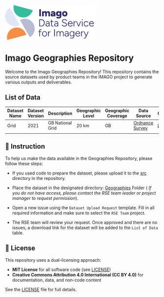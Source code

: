 
<img src="assets/Imago-logo.png" alt="Imago Logo" width="300"/>

# Imago Geographies Repository

Welcome to the Imago Geographies Repository!
This repository contains the source datasets used by product teams in the IMAGO project to generate various outputs and deliverables.

## List of Data

| Dataset Name  | Dataset Version | Description      | Geographic Level | Geographic Coverage  | Data Source                                                                                       | Code         | Download         |
|---------------|-----------------|------------------|-------------------|---------------------|---------------------------------------------------------------------------------------------------|--------------|------------------|
| Grid          |2021             | GB National Grid | 20 km             |GB                   | [Ordnance Survey](https://github.com/OrdnanceSurvey/OS-British-National-Grids?tab=readme-ov-file) |[Link](https://github.com/Imago-SDRUK/geographies/blob/main/src/GB.Grid.20km.py)      |[Link](https://theuniversityofliverpool.sharepoint.com/:u:/r/sites/imago-O365-Team/Shared%20Documents/01.%20Imago%20delivery%20(General)/09.%20Imago%20Data/Geographies/uk_20km_grid.gpkg.zip?csf=1&web=1&e=FBHhY5)          |
|               |                 |                  |                   |                     |                                                                                                   |              |                  |

## 📖 Instruction

To help us make the data available in the Geographies Repository, please follow these steps:

- If you used code to prepare the dataset, please upload it to the [src](https://github.com/Imago-SDRUK/geographies/tree/main/src) directory in the repository.
- Place the dataset in the designated directory: [Geographies](https://theuniversityofliverpool.sharepoint.com/:f:/r/sites/imago-O365-Team/Shared%20Documents/01.%20Imago%20delivery%20(General)/09.%20Imago%20Data/Geographies?csf=1&web=1&e=hFFyxs) Folder ( _If you do not have access, please contact the RSE team leader or project manager to request permission_).

- Open a new issue using the `Dataset Upload Request` template. Fill in all required information and make sure to select the `RSE Team` project.

- The RSE team will review your request. Once approved and there are no issues, a download link for the dataset will be added to the `List of Data` table.

## 🙋 License

This repository uses a dual-licensing approach:

- **MIT License** for all software code (see [LICENSE](LICENSE))
- **Creative Commons Attribution 4.0 International (CC BY 4.0)** for documentation, data, and non-code content

See the [LICENSE](LICENSE) file for full details.
